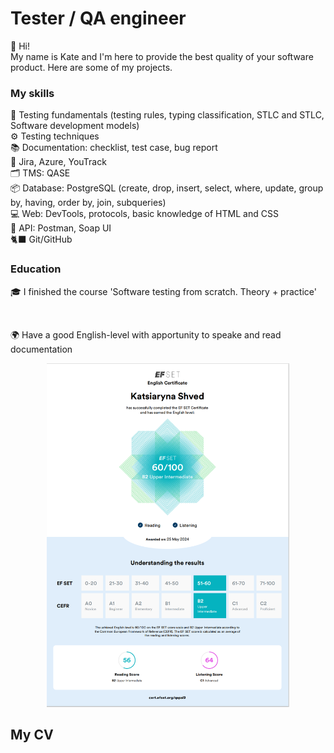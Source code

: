 # Tester / QA engineer
<p>👋 Hi! 
<br>My name is Kate and I'm here to provide the best quality of your software product. Here are some of my projects. </p>

### My skills 
<p>📖 Testing fundamentals (testing rules, typing classification, STLC and STLC, Software development models)
<br>⚙️ Testing techniques
<br>📚 Documentation: checklist, test case, bug report
<br>🐞 Jira, Azure, YouTrack
<br>🗂️ TMS: QASE
<br>📦 Database: PostgreSQL (create, drop, insert, select, where, update, group by, having, order by, join, subqueries)	
<br>💻 Web: DevTools, protocols, basic knowledge of HTML and CSS
<br>🔗 API: Postman, Soap UI
<br>🐈‍⬛ Git/GitHub</p>


### Education
<p>🎓 I finished the course 'Software testing from scratch. Theory + practice'</p>
<div align="center"><img height="300" src=""  /></div>
<p>🌍 Have a good English-level with apportunity to speake and read documentation</p>
<div align="center"><img height="550" src="Certification_EFSET.png"  /></div>


## My CV

<div align="center">
  <img height="600" src=""  />
</div>
